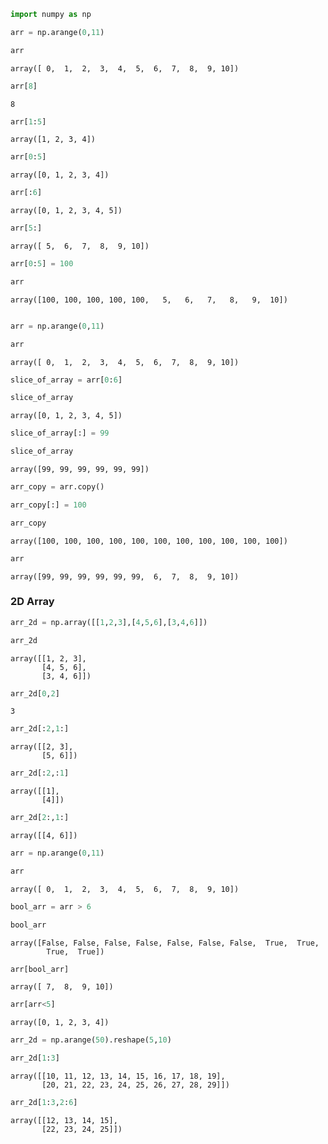 ```python
import numpy as np
```


```python
arr = np.arange(0,11)
```


```python
arr
```




    array([ 0,  1,  2,  3,  4,  5,  6,  7,  8,  9, 10])




```python
arr[8]
```




    8




```python
arr[1:5]
```




    array([1, 2, 3, 4])




```python
arr[0:5]
```




    array([0, 1, 2, 3, 4])




```python
arr[:6]
```




    array([0, 1, 2, 3, 4, 5])




```python
arr[5:]
```




    array([ 5,  6,  7,  8,  9, 10])




```python
arr[0:5] = 100
```


```python
arr
```




    array([100, 100, 100, 100, 100,   5,   6,   7,   8,   9,  10])




```python

```


```python
arr = np.arange(0,11)
```


```python
arr
```




    array([ 0,  1,  2,  3,  4,  5,  6,  7,  8,  9, 10])




```python
slice_of_array = arr[0:6]
```


```python
slice_of_array
```




    array([0, 1, 2, 3, 4, 5])




```python
slice_of_array[:] = 99
```


```python
slice_of_array
```




    array([99, 99, 99, 99, 99, 99])




```python
arr_copy = arr.copy()
```


```python
arr_copy[:] = 100
```


```python
arr_copy
```




    array([100, 100, 100, 100, 100, 100, 100, 100, 100, 100, 100])




```python
arr
```




    array([99, 99, 99, 99, 99, 99,  6,  7,  8,  9, 10])



### 2D Array


```python
arr_2d = np.array([[1,2,3],[4,5,6],[3,4,6]])
```


```python
arr_2d
```




    array([[1, 2, 3],
           [4, 5, 6],
           [3, 4, 6]])




```python
arr_2d[0,2]
```




    3




```python
arr_2d[:2,1:]
```




    array([[2, 3],
           [5, 6]])




```python
arr_2d[:2,:1]
```




    array([[1],
           [4]])




```python
arr_2d[2:,1:]
```




    array([[4, 6]])




```python
arr = np.arange(0,11)
```


```python
arr
```




    array([ 0,  1,  2,  3,  4,  5,  6,  7,  8,  9, 10])




```python
bool_arr = arr > 6
```


```python
bool_arr
```




    array([False, False, False, False, False, False, False,  True,  True,
            True,  True])




```python
arr[bool_arr]
```




    array([ 7,  8,  9, 10])




```python
arr[arr<5]
```




    array([0, 1, 2, 3, 4])




```python
arr_2d = np.arange(50).reshape(5,10)
```


```python
arr_2d[1:3]
```




    array([[10, 11, 12, 13, 14, 15, 16, 17, 18, 19],
           [20, 21, 22, 23, 24, 25, 26, 27, 28, 29]])




```python
arr_2d[1:3,2:6]
```




    array([[12, 13, 14, 15],
           [22, 23, 24, 25]])




```python

```

